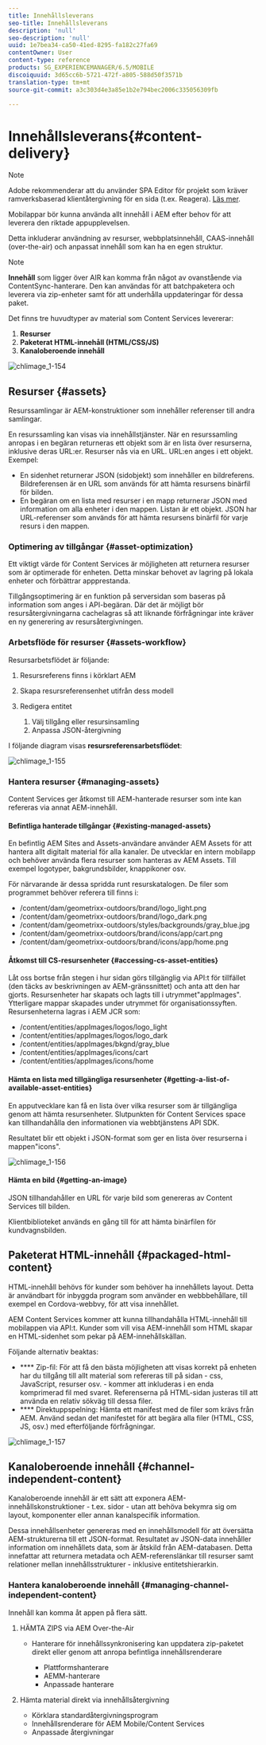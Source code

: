 ```yaml
---
title: Innehållsleverans
seo-title: Innehållsleverans
description: 'null'
seo-description: 'null'
uuid: 1e7bea34-ca50-41ed-8295-fa182c27fa69
contentOwner: User
content-type: reference
products: SG_EXPERIENCEMANAGER/6.5/MOBILE
discoiquuid: 3d65cc6b-5721-472f-a805-588d50f3571b
translation-type: tm+mt
source-git-commit: a3c303d4e3a85e1b2e794bec2006c335056309fb

---
```



# Innehållsleverans{#content-delivery}

>[!NOTE]
>
>Adobe rekommenderar att du använder SPA Editor för projekt som kräver ramverksbaserad klientåtergivning för en sida (t.ex. Reagera). [Läs mer](/help/sites-developing/spa-overview.md).

Mobilappar bör kunna använda allt innehåll i AEM efter behov för att leverera den riktade appupplevelsen.

Detta inkluderar användning av resurser, webbplatsinnehåll, CAAS-innehåll (over-the-air) och anpassat innehåll som kan ha en egen struktur.

>[!NOTE]
>
>**Innehåll** som ligger över AIR kan komma från något av ovanstående via ContentSync-hanterare. Den kan användas för att batchpaketera och leverera via zip-enheter samt för att underhålla uppdateringar för dessa paket.

Det finns tre huvudtyper av material som Content Services levererar:

1. **Resurser**
1. **Paketerat HTML-innehåll (HTML/CSS/JS)**
1. **Kanaloberoende innehåll**

![chlimage_1-154](assets/chlimage_1-154.png)

## Resurser {#assets}

Resurssamlingar är AEM-konstruktioner som innehåller referenser till andra samlingar.

En resurssamling kan visas via innehållstjänster. När en resurssamling anropas i en begäran returneras ett objekt som är en lista över resurserna, inklusive deras URL:er. Resurser nås via en URL. URL:en anges i ett objekt. Exempel:

* En sidenhet returnerar JSON (sidobjekt) som innehåller en bildreferens. Bildreferensen är en URL som används för att hämta resursens binärfil för bilden.
* En begäran om en lista med resurser i en mapp returnerar JSON med information om alla enheter i den mappen. Listan är ett objekt. JSON har URL-referenser som används för att hämta resursens binärfil för varje resurs i den mappen.

### Optimering av tillgångar {#asset-optimization}

Ett viktigt värde för Content Services är möjligheten att returnera resurser som är optimerade för enheten. Detta minskar behovet av lagring på lokala enheter och förbättrar appprestanda.

Tillgångsoptimering är en funktion på serversidan som baseras på information som anges i API-begäran. Där det är möjligt bör resursåtergivningarna cachelagras så att liknande förfrågningar inte kräver en ny generering av resursåtergivningen.

### Arbetsflöde för resurser {#assets-workflow}

Resursarbetsflödet är följande:

1. Resursreferens finns i körklart AEM
1. Skapa resursreferensenhet utifrån dess modell
1. Redigera entitet

   1. Välj tillgång eller resursinsamling
   1. Anpassa JSON-återgivning

I följande diagram visas **resursreferensarbetsflödet**:

![chlimage_1-155](assets/chlimage_1-155.png)

### Hantera resurser {#managing-assets}

Content Services ger åtkomst till AEM-hanterade resurser som inte kan refereras via annat AEM-innehåll.

#### Befintliga hanterade tillgångar {#existing-managed-assets}

En befintlig AEM Sites and Assets-användare använder AEM Assets för att hantera allt digitalt material för alla kanaler. De utvecklar en intern mobilapp och behöver använda flera resurser som hanteras av AEM Assets. Till exempel logotyper, bakgrundsbilder, knappikoner osv.

För närvarande är dessa spridda runt resurskatalogen. De filer som programmet behöver referera till finns i:

* /content/dam/geometrixx-outdoors/brand/logo_light.png
* /content/dam/geometrixx-outdoors/brand/logo_dark.png
* /content/dam/geometrixx-outdoors/styles/backgrounds/gray_blue.jpg
* /content/dam/geometrixx-outdoors/brand/icons/app/cart.png
* /content/dam/geometrixx-outdoors/brand/icons/app/home.png

#### Åtkomst till CS-resursenheter {#accessing-cs-asset-entities}

Låt oss bortse från stegen i hur sidan görs tillgänglig via API:t för tillfället (den täcks av beskrivningen av AEM-gränssnittet) och anta att den har gjorts. Resursenheter har skapats och lagts till i utrymmet&quot;appImages&quot;. Ytterligare mappar skapades under utrymmet för organisationssyften. Resursenheterna lagras i AEM JCR som:

* /content/entities/appImages/logos/logo_light
* /content/entities/appImages/logos/logo_dark
* /content/entities/appImages/bkgnd/gray_blue
* /content/entities/appImages/icons/cart
* /content/entities/appImages/icons/home

#### Hämta en lista med tillgängliga resursenheter {#getting-a-list-of-available-asset-entities}

En apputvecklare kan få en lista över vilka resurser som är tillgängliga genom att hämta resursenheter. Slutpunkten för Content Services space kan tillhandahålla den informationen via webbtjänstens API SDK.

Resultatet blir ett objekt i JSON-format som ger en lista över resurserna i mappen&quot;icons&quot;.

![chlimage_1-156](assets/chlimage_1-156.png)

#### Hämta en bild {#getting-an-image}

JSON tillhandahåller en URL för varje bild som genereras av Content Services till bilden.

Klientbiblioteket används en gång till för att hämta binärfilen för kundvagnsbilden.

## Paketerat HTML-innehåll {#packaged-html-content}

HTML-innehåll behövs för kunder som behöver ha innehållets layout. Detta är användbart för inbyggda program som använder en webbbehållare, till exempel en Cordova-webbvy, för att visa innehållet.

AEM Content Services kommer att kunna tillhandahålla HTML-innehåll till mobilappen via API:t. Kunder som vill visa AEM-innehåll som HTML skapar en HTML-sidenhet som pekar på AEM-innehållskällan.

Följande alternativ beaktas:

* **** Zip-fil: För att få den bästa möjligheten att visas korrekt på enheten har du tillgång till allt material som refereras till på sidan - css, JavaScript, resurser osv. - kommer att inkluderas i en enda komprimerad fil med svaret. Referenserna på HTML-sidan justeras till att använda en relativ sökväg till dessa filer.
* **** Direktuppspelning: Hämta ett manifest med de filer som krävs från AEM. Använd sedan det manifestet för att begära alla filer (HTML, CSS, JS, osv.) med efterföljande förfrågningar.

![chlimage_1-157](assets/chlimage_1-157.png)

## Kanaloberoende innehåll {#channel-independent-content}

Kanaloberoende innehåll är ett sätt att exponera AEM-innehållskonstruktioner - t.ex. sidor - utan att behöva bekymra sig om layout, komponenter eller annan kanalspecifik information.

Dessa innehållsenheter genereras med en innehållsmodell för att översätta AEM-strukturerna till ett JSON-format. Resultatet av JSON-data innehåller information om innehållets data, som är åtskild från AEM-databasen. Detta innefattar att returnera metadata och AEM-referenslänkar till resurser samt relationer mellan innehållsstrukturer - inklusive entitetshierarkin.

### Hantera kanaloberoende innehåll {#managing-channel-independent-content}

Innehåll kan komma åt appen på flera sätt.

1. HÄMTA ZIPS via AEM Over-the-Air

   * Hanterare för innehållssynkronisering kan uppdatera zip-paketet direkt eller genom att anropa befintliga innehållsrenderare

      * Plattformshanterare
      * AEMM-hanterare
      * Anpassade hanterare

1. Hämta material direkt via innehållsåtergivning

   * Körklara standardåtergivningsprogram
   * Innehållsrenderare för AEM Mobile/Content Services
   * Anpassade återgivningar

